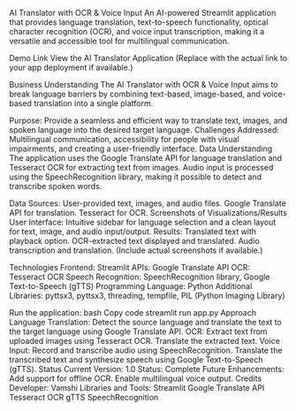AI Translator with OCR & Voice Input
An AI-powered Streamlit application that provides language translation, text-to-speech functionality, optical character recognition (OCR), and voice input transcription, making it a versatile and accessible tool for multilingual communication.

Demo Link
View the AI Translator Application
(Replace with the actual link to your app deployment if available.)


Business Understanding
The AI Translator with OCR & Voice Input aims to break language barriers by combining text-based, image-based, and voice-based translation into a single platform.

Purpose: Provide a seamless and efficient way to translate text, images, and spoken language into the desired target language.
Challenges Addressed: Multilingual communication, accessibility for people with visual impairments, and creating a user-friendly interface.
Data Understanding
The application uses the Google Translate API for language translation and Tesseract OCR for extracting text from images. Audio input is processed using the SpeechRecognition library, making it possible to detect and transcribe spoken words.

Data Sources:
User-provided text, images, and audio files.
Google Translate API for translation.
Tesseract for OCR.
Screenshots of Visualizations/Results
User Interface: Intuitive sidebar for language selection and a clean layout for text, image, and audio input/output.
Results:
Translated text with playback option.
OCR-extracted text displayed and translated.
Audio transcription and translation.
(Include actual screenshots if available.)

Technologies
Frontend: Streamlit
APIs: Google Translate API
OCR: Tesseract OCR
Speech Recognition: SpeechRecognition library, Google Text-to-Speech (gTTS)
Programming Language: Python
Additional Libraries: pyttsx3, pyttsx3, threading, tempfile, PIL (Python Imaging Library)

Run the application:
bash
Copy code
streamlit run app.py
Approach
Language Translation:
Detect the source language and translate the text to the target language using Google Translate API.
OCR:
Extract text from uploaded images using Tesseract OCR.
Translate the extracted text.
Voice Input:
Record and transcribe audio using SpeechRecognition.
Translate the transcribed text and synthesize speech using Google Text-to-Speech (gTTS).
Status
Current Version: 1.0
Status: Complete
Future Enhancements:
Add support for offline OCR.
Enable multilingual voice output.
Credits
Developer: Vamshi
Libraries and Tools:
Streamlit
Google Translate API
Tesseract OCR
gTTS
SpeechRecognition
